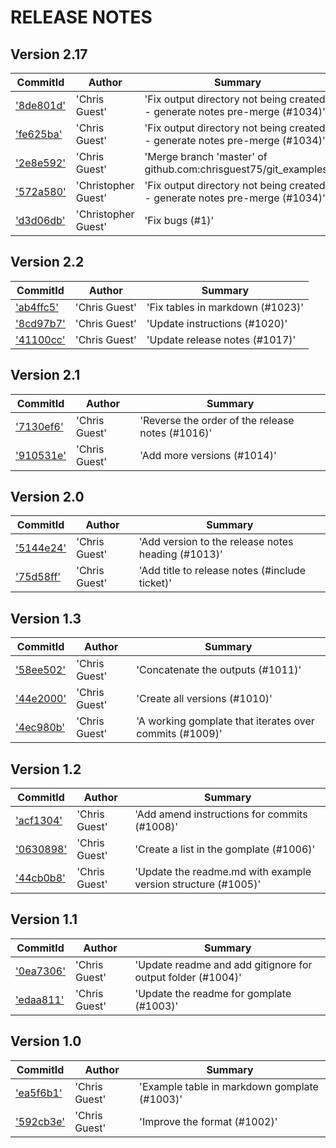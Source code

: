 # RELEASE NOTES
## Version 2.17

| CommitId      | Author        | Summary       |
| ------------- | ------------- | ------------- |
|['8de801d'](https://github.com/chrisguest75/git_examples/commit/8de801d) |  'Chris Guest' |  'Fix output directory not being created - generate notes pre-merge (#1034)'|
|['fe625ba'](https://github.com/chrisguest75/git_examples/commit/fe625ba) |  'Chris Guest' |  'Fix output directory not being created - generate notes pre-merge (#1034)'|
|['2e8e592'](https://github.com/chrisguest75/git_examples/commit/2e8e592) |  'Chris Guest' |  'Merge branch 'master' of github.com:chrisguest75/git_examples'|
|['572a580'](https://github.com/chrisguest75/git_examples/commit/572a580) |  'Christopher Guest' |  'Fix output directory not being created - generate notes pre-merge (#1034)'|
|['d3d06db'](https://github.com/chrisguest75/git_examples/commit/d3d06db) |  'Christopher Guest' |  'Fix bugs (#1)'|


## Version 2.2

| CommitId      | Author        | Summary       |
| ------------- | ------------- | ------------- |
|['ab4ffc5'](https://github.com/chrisguest75/git_examples/commit/ab4ffc5) |  'Chris Guest' |  'Fix tables in markdown (#1023)'|
|['8cd97b7'](https://github.com/chrisguest75/git_examples/commit/8cd97b7) |  'Chris Guest' |  'Update instructions (#1020)'|
|['41100cc'](https://github.com/chrisguest75/git_examples/commit/41100cc) |  'Chris Guest' |  'Update release notes (#1017)'|


## Version 2.1

| CommitId      | Author        | Summary       |
| ------------- | ------------- | ------------- |
|['7130ef6'](https://github.com/chrisguest75/git_examples/commit/7130ef6) |  'Chris Guest' |  'Reverse the order of the release notes (#1016)'|
|['910531e'](https://github.com/chrisguest75/git_examples/commit/910531e) |  'Chris Guest' |  'Add more versions  (#1014)'|


## Version 2.0

| CommitId      | Author        | Summary       |
| ------------- | ------------- | ------------- |
|['5144e24'](https://github.com/chrisguest75/git_examples/commit/5144e24) |  'Chris Guest' |  'Add version to the release notes heading (#1013)'|
|['75d58ff'](https://github.com/chrisguest75/git_examples/commit/75d58ff) |  'Chris Guest' |  'Add title to release notes (#include ticket)'|


## Version 1.3

| CommitId      | Author        | Summary       |
| ------------- | ------------- | ------------- |
|['58ee502'](https://github.com/chrisguest75/git_examples/commit/58ee502) |  'Chris Guest' |  'Concatenate the outputs (#1011)'|
|['44e2000'](https://github.com/chrisguest75/git_examples/commit/44e2000) |  'Chris Guest' |  'Create all versions (#1010)'|
|['4ec980b'](https://github.com/chrisguest75/git_examples/commit/4ec980b) |  'Chris Guest' |  'A working gomplate that iterates over commits (#1009)'|


## Version 1.2

| CommitId      | Author        | Summary       |
| ------------- | ------------- | ------------- |
|['acf1304'](https://github.com/chrisguest75/git_examples/commit/acf1304) |  'Chris Guest' |  'Add amend instructions for commits (#1008)'|
|['0630898'](https://github.com/chrisguest75/git_examples/commit/0630898) |  'Chris Guest' |  'Create a list in the gomplate (#1006)'|
|['44cb0b8'](https://github.com/chrisguest75/git_examples/commit/44cb0b8) |  'Chris Guest' |  'Update the readme.md with example version structure (#1005)'|


## Version 1.1

| CommitId      | Author        | Summary       |
| ------------- | ------------- | ------------- |
|['0ea7306'](https://github.com/chrisguest75/git_examples/commit/0ea7306) |  'Chris Guest' |  'Update readme and add gitignore for output folder (#1004)'|
|['edaa811'](https://github.com/chrisguest75/git_examples/commit/edaa811) |  'Chris Guest' |  'Update the readme for gomplate (#1003)'|


## Version 1.0

| CommitId      | Author        | Summary       |
| ------------- | ------------- | ------------- |
|['ea5f6b1'](https://github.com/chrisguest75/git_examples/commit/ea5f6b1) |  'Chris Guest' |  'Example table in markdown gomplate (#1003)'|
|['592cb3e'](https://github.com/chrisguest75/git_examples/commit/592cb3e) |  'Chris Guest' |  'Improve the format (#1002)'|


